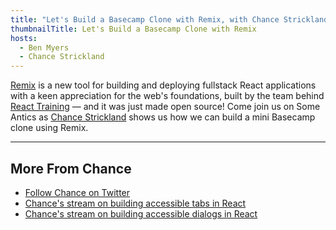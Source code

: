 ```yaml
---
title: "Let's Build a Basecamp Clone with Remix, with Chance Strickland"
thumbnailTitle: Let's Build a Basecamp Clone with Remix
hosts:
  - Ben Myers
  - Chance Strickland
---
```


[Remix](https://remix.run) is a new tool for building and deploying fullstack React applications with a keen appreciation for the web's foundations, built by the team behind [React Training](https://reacttraining.com) — and it was just made open source! Come join us on Some Antics as [Chance Strickland](https://twitter.com/chancethedev) shows us how we can build a mini Basecamp clone using Remix.

---
## More From Chance

- [Follow Chance on Twitter](https://twitter.com/chancethedev)
- [Chance's stream on building accessible tabs in React](https://someantics.dev/tabs-react/)
- [Chance's stream on building accessible dialogs in React](https://someantics.dev/react-dialogs/)